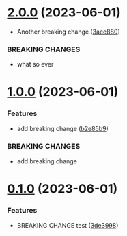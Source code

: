 # [2.0.0](https://github.com/baumrock/conventionalcommits/compare/v1.0.0...v2.0.0) (2023-06-01)


* Another breaking change ([3aee880](https://github.com/baumrock/conventionalcommits/commit/3aee88069ef49014c7b39a4582b7772e9e75cd0f))


### BREAKING CHANGES

* what so ever



# [1.0.0](https://github.com/baumrock/conventionalcommits/compare/v0.1.0...v1.0.0) (2023-06-01)


### Features

* add breaking change ([b2e85b9](https://github.com/baumrock/conventionalcommits/commit/b2e85b94b5148efe07391c1ac4c5785bcf4f8d69))


### BREAKING CHANGES

* add breaking change



# [0.1.0](https://github.com/baumrock/conventionalcommits/compare/3de3998717588f6ac1b63f21caf26480916e91b1...v0.1.0) (2023-06-01)


### Features

* BREAKING CHANGE test ([3de3998](https://github.com/baumrock/conventionalcommits/commit/3de3998717588f6ac1b63f21caf26480916e91b1))



